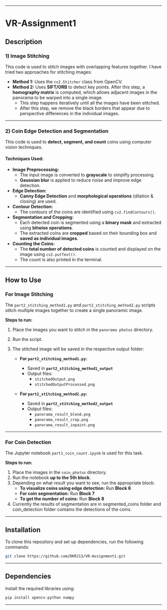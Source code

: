 
---

# **VR-Assignment1**

## **Description**

### **1) Image Stitching**  
This code is used to stitch images with overlapping features together. I have tried two approaches for stitching images:  

- **Method 1:** Uses the `cv2.Stitcher` class from OpenCV.  
- **Method 2:** Uses **SIFT/ORB** to detect key points. After this step, a **homography matrix** is computed, which allows adjacent images in the panorama to be warped into a single image.  
  - This step happens iteratively until all the images have been stitched.  
  - After this step, we remove the black borders that appear due to perspective differences in the individual images.

---

### **2) Coin Edge Detection and Segmentation**  
This code is used to **detect, segment, and count** coins using computer vision techniques.  

#### **Techniques Used:**
- **Image Preprocessing:**  
  - The input image is converted to **grayscale** to simplify processing.  
  - **Gaussian blur** is applied to reduce noise and improve edge detection.  
- **Edge Detection:**  
  - **Canny Edge Detection** and **morphological operations** (dilation & closing) are used.  
- **Contour Detection:**  
  - The contours of the coins are identified using `cv2.findContours()`.  
- **Segmentation and Cropping:**  
  - Each detected coin is segmented using a **binary mask** and extracted using **bitwise operations**.  
  - The extracted coins are **cropped** based on their bounding box and **saved as individual images**.  
- **Counting the Coins:**  
  - The **total number of detected coins** is counted and displayed on the image using `cv2.putText()`.  
  - The count is also printed in the terminal.

---

## **How to Use**

### **For Image Stitching**  
The `part2_stitching_method1.py` and `part2_stitching_method2.py` scripts stitch multiple images together to create a single panoramic image.  

**Steps to run:**  
1. Place the images you want to stitch in the `panorama photos` directory.  
2. Run the script.  
3. The stitched image will be saved in the respective output folder:  

   - **For `part2_stitching_method1.py`:**  
     - Saved in **`part2_stitching_method1_output`**  
     - Output files:  
       - `stitchedOutput.png`  
       - `stitchedOutputProcessed.png`  

   - **For `part2_stitching_method2.py`:**  
     - Saved in **`part2_stitching_method2_output`**  
     - Output files:  
       - `panorama_result_blend.png`  
       - `panorama_result_crop.png`  
       - `panorama_result_inpaint.png`  

---

### **For Coin Detection**  
The Jupyter notebook `part1_coin_count.ipynb` is used for this task.  

**Steps to run:**  
1. Place the images in the `coin_photos` directory.  
2. Run the notebook **up to the 5th block**.  
3. Depending on what result you want to see, run the appropriate block:  
   - **To visualize coins using edge detection:** Run **Block 6**  
   - **For coin segmentation:** Run **Block 7**  
   - **To get the number of coins:** Run **Block 8**
4. Currently the results of segmentation are in segmented_coins folder and coin_detection folder contains the detections of the coins.

---

## **Installation**
To clone this repository and set up dependencies, run the following commands:

```bash
git clone https://github.com/DKRJ13/VR-Assignment1.git
```

---

## **Dependencies**
Install the required libraries using:

```bash
pip install opencv-python numpy
```

---
